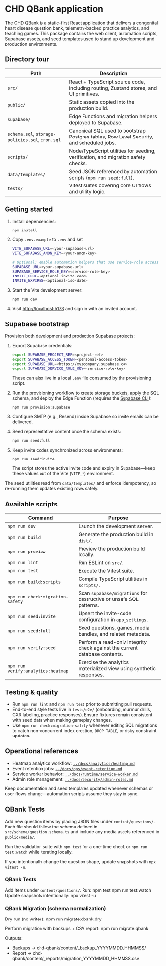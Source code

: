 # CHD QBank application

The CHD QBank is a static-first React application that delivers a congenital heart disease question bank, telemetry-backed practice analytics, and teaching games. This package contains the web client, automation scripts, Supabase assets, and seed templates used to stand up development and production environments.

## Directory tour

| Path | Description |
| --- | --- |
| `src/` | React + TypeScript source code, including routing, Zustand stores, and UI primitives. |
| `public/` | Static assets copied into the production build. |
| `supabase/` | Edge Functions and migration helpers deployed to Supabase. |
| `schema.sql`, `storage-policies.sql`, `cron.sql` | Canonical SQL used to bootstrap Postgres tables, Row Level Security, and scheduled jobs. |
| `scripts/` | Node/TypeScript utilities for seeding, verification, and migration safety checks. |
| `data/templates/` | Seed JSON referenced by automation scripts (`npm run seed:full`). |
| `tests/` | Vitest suites covering core UI flows and utility logic. |

## Getting started

1. Install dependencies:

   ```bash
   npm install
   ```

2. Copy `.env.example` to `.env` and set:

   ```bash
   VITE_SUPABASE_URL=<your-supabase-url>
   VITE_SUPABASE_ANON_KEY=<your-anon-key>

   # Optional: enable automation helpers that use service-role access
   SUPABASE_URL=<your-supabase-url>
   SUPABASE_SERVICE_ROLE_KEY=<service-role-key>
   INVITE_CODE=<optional-invite-code>
   INVITE_EXPIRES=<optional-iso-date>
   ```

3. Start the Vite development server:

   ```bash
   npm run dev
   ```

4. Visit [http://localhost:5173](http://localhost:5173) and sign in with an invited account.

## Supabase bootstrap

Provision both development and production Supabase projects:

1. Export Supabase credentials:

   ```bash
   export SUPABASE_PROJECT_REF=<project-ref>
   export SUPABASE_ACCESS_TOKEN=<personal-access-token>
   export SUPABASE_URL=<https://xyzcompany.supabase.co>
   export SUPABASE_SERVICE_ROLE_KEY=<service-role-key>
   ```

   These can also live in a local `.env` file consumed by the provisioning script.

2. Run the provisioning workflow to create storage buckets, apply the SQL schema, and deploy the Edge Function (requires the [Supabase CLI](https://supabase.com/docs/guides/cli/installation)):

   ```bash
   npm run provision:supabase
   ```

3. Configure SMTP (e.g., Resend) inside Supabase so invite emails can be delivered.
4. Seed representative content once the schema exists:

   ```bash
   npm run seed:full
   ```

5. Keep invite codes synchronized across environments:

   ```bash
   npm run seed:invite
   ```

   The script stores the active invite code and expiry in Supabase—keep these values out of the Vite (`VITE_*`) environment.

The seed utilities read from `data/templates/` and enforce idempotency, so re-running them updates existing rows safely.

## Available scripts

| Command | Purpose |
| --- | --- |
| `npm run dev` | Launch the development server. |
| `npm run build` | Generate the production build in `dist/`. |
| `npm run preview` | Preview the production build locally. |
| `npm run lint` | Run ESLint on `src/`. |
| `npm run test` | Execute the Vitest suite. |
| `npm run build:scripts` | Compile TypeScript utilities in `scripts/`. |
| `npm run check:migration-safety` | Scan `supabase/migrations` for destructive or unsafe SQL patterns. |
| `npm run seed:invite` | Upsert the invite-code configuration in `app_settings`. |
| `npm run seed:full` | Seed questions, games, media bundles, and related metadata. |
| `npm run verify:seed` | Perform a read-only integrity check against the current database contents. |
| `npm run verify:analytics:heatmap` | Exercise the analytics materialized view using synthetic responses. |

## Testing & quality

- Run `npm run lint` and `npm run test` prior to submitting pull requests.
- End-to-end style tests live in `tests/e2e/` (onboarding, murmur drills, CXR labeling, practice responses). Ensure fixtures remain consistent with seed data when making gameplay changes.
- Use `npm run check:migration-safety` whenever editing SQL migrations to catch non-concurrent index creation, `DROP TABLE`, or risky constraint updates.

## Operational references

- Heatmap analytics workflow: [`../docs/analytics/heatmap.md`](../docs/analytics/heatmap.md)
- Event retention jobs: [`../docs/ops/event-retention.md`](../docs/ops/event-retention.md)
- Service worker behavior: [`../docs/runtime/service-worker.md`](../docs/runtime/service-worker.md)
- Admin role management: [`../docs/security/admin-roles.md`](../docs/security/admin-roles.md)

Keep documentation and seed templates updated whenever schemas or user flows change—automation scripts assume they stay in sync.

## QBank Tests

Add new question items by placing JSON files under `content/questions/`. Each file should follow the schema defined in `src/schema/question.schema.ts` and include any media assets referenced in `public/media/`.

Run the validation suite with `npm test` for a one-time check or `npm run test:watch` while iterating locally.

If you intentionally change the question shape, update snapshots with `npx vitest -u`.

### QBank Tests
Add items under `content/questions/`. Run:
  npm test
  npm run test:watch
Update snapshots intentionally:
  npx vitest -u

### QBank Migration (schema normalization)
Dry run (no writes):
  npm run migrate:qbank:dry

Perform migration with backups + CSV report:
  npm run migrate:qbank

Outputs:
- Backups → chd-qbank/content/_backup_YYYYMMDD_HHMMSS/
- Report  → chd-qbank/content/_reports/migration_YYYYMMDD_HHMMSS.csv

